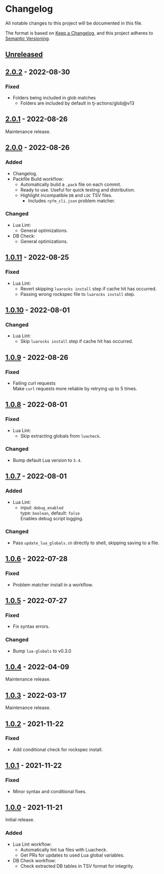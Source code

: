 # Changelog

All notable changes to this project will be documented in this file.

The format is based on [Keep a Changelog],
and this project adheres to [Semantic Versioning].

## [Unreleased]

## [2.0.2] - 2022-08-30

### Fixed

- Folders being included in glob matches
  - Folders are included by default in tj-actions/glob@v13

## [2.0.1] - 2022-08-26

Maintenance release.

## [2.0.0] - 2022-08-26

### Added

- Changelog.
- Packfile Build workflow:
  - Automatically build a `.pack` file on each commit.
  - Ready to use. Useful for quick testing and distribution.
  - Highlight incompatible `DB` and `LOC` TSV files.
    - Includes `rpfm_cli.json` problem matcher.

### Changed

- Lua Lint:
  - General optimizations.
- DB Check:
  - General optimizations.

## [1.0.11] - 2022-08-25

### Fixed

- Lua Lint:
  - Revert skipping `luarocks install` step if cache hit has occurred.
  - Passing wrong rockspec file to `luarocks install` step.

## [1.0.10] - 2022-08-01

### Changed

- Lua Lint:
  - Skip `luarocks install` step if cache hit has occurred.

## [1.0.9] - 2022-08-26

### Fixed

- Failing curl requests  
  Make `curl` requests more reliable by retrying up to 5 times.

## [1.0.8] - 2022-08-01

### Fixed

- Lua Lint:
  - Skip extracting globals from `luacheck`.

### Changed

- Bump default Lua version to `5.4`.

## [1.0.7] - 2022-08-01

### Added

- Lua Lint:
  - input: `debug_enabled`  
    type: `boolean`, default: `false`  
    Enables debug script logging.

### Changed

- Pass `update_lua_globals.sh` directly to shell, skipping saving to a file.

## [1.0.6] - 2022-07-28

### Fixed

- Problem matcher install in a workflow.

## [1.0.5] - 2022-07-27

### Fixed

- Fix syntax errors.

### Changed

- Bump `lua-globals` to v0.3.0

## [1.0.4] - 2022-04-09

Maintenance release.

## [1.0.3] - 2022-03-17

Maintenance release.

## [1.0.2] - 2021-11-22

### Fixed

- Add conditional check for rockspec install.

## [1.0.1] - 2021-11-22

### Fixed

- Minor syntax and conditional fixes.

## [1.0.0] - 2021-11-21

Initial release.

### Added

- Lua Lint workflow:
  - Automatically lint lua files with Luacheck.
  - Get PRs for updates to used Lua global variables.
- DB Check workflow:
  - Check extracted DB tables in TSV format for integrity.

<!-- Links -->
[keep a changelog]: https://keepachangelog.com/en/1.0.0/
[semantic versioning]: https://semver.org/spec/v2.0.0.html

<!-- Versions -->
[Unreleased]: https://github.com/Warhammer-Mods/workflows/compare/v2.0.2..HEAD
[2.0.2]: https://github.com/Warhammer-Mods/workflows/compare/v2.0.1..v2.0.2
[2.0.1]: https://github.com/Warhammer-Mods/workflows/compare/v2.0.0..v2.0.1
[2.0.0]: https://github.com/Warhammer-Mods/workflows/compare/v1.0.11..v2.0.0
[1.0.11]: https://github.com/Warhammer-Mods/workflows/compare/v1.0.10..v1.0.11
[1.0.10]: https://github.com/Warhammer-Mods/workflows/compare/v1.0.9..v1.0.10
[1.0.9]: https://github.com/Warhammer-Mods/workflows/compare/v1.0.8..v1.0.9
[1.0.8]: https://github.com/Warhammer-Mods/workflows/compare/v1.0.7..v1.0.8
[1.0.7]: https://github.com/Warhammer-Mods/workflows/compare/v1.0.6..v1.0.7
[1.0.6]: https://github.com/Warhammer-Mods/workflows/compare/v1.0.5..v1.0.6
[1.0.5]: https://github.com/Warhammer-Mods/workflows/compare/v1.0.4..v1.0.5
[1.0.4]: https://github.com/Warhammer-Mods/workflows/compare/v1.0.3..v1.0.4
[1.0.3]: https://github.com/Warhammer-Mods/workflows/compare/v1.0.2..v1.0.3
[1.0.2]: https://github.com/Warhammer-Mods/workflows/compare/v1.0.1..v1.0.2
[1.0.1]: https://github.com/Warhammer-Mods/workflows/compare/v1.0.0..v1.0.1
[1.0.0]: https://github.com/Warhammer-Mods/workflows/releases/tag/v1.0.0

